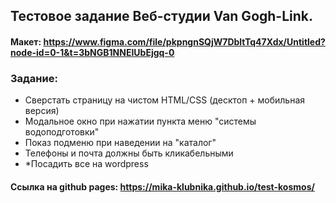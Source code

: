 ## Тестовое задание Веб-студии Van Gogh-Link.

#### Макет: https://www.figma.com/file/pkpngnSQjW7DbltTq47Xdx/Untitled?node-id=0-1&t=3bNGB1NNEIUbEjgq-0

### Задание:

- Сверстать страницу на чистом HTML/CSS (десктоп + мобильная версия)
- Модальное окно при нажатии пункта меню "системы водоподготовки"
- Показ подменю при наведении на "каталог"
- Телефоны и почта должны быть кликабельными
- *Посадить все на wordpress

#### Ссылка на github pages: https://mika-klubnika.github.io/test-kosmos/
